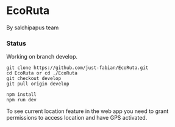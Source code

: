# EcoRuta
By salchipapus team


### Status
Working on branch develop.

    git clone https://github.com/just-fabian/EcoRuta.git
    cd EcoRuta or cd ./EcoRuta
    git checkout develop
    git pull origin develop

    npm install
    npm run dev
  
To see current location feature in the web app you need to grant permissions to access location and have GPS activated.
